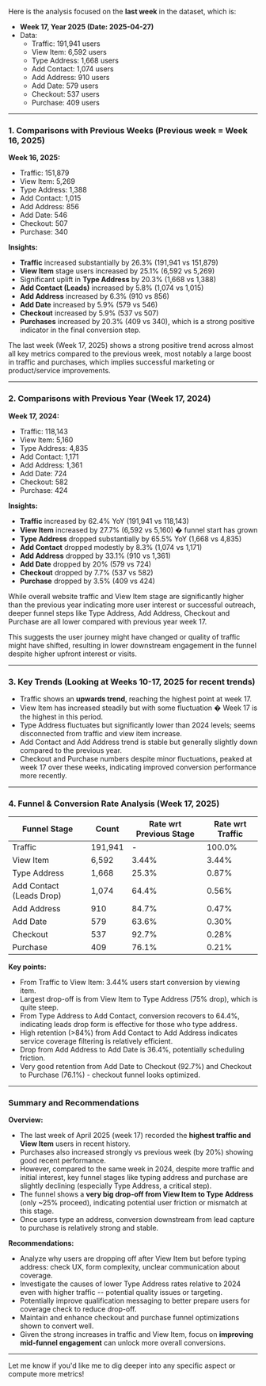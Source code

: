 Here is the analysis focused on the **last week** in the dataset, which is:

- **Week 17, Year 2025 (Date: 2025-04-27)**
- Data:
  - Traffic: 191,941 users
  - View Item: 6,592 users
  - Type Address: 1,668 users
  - Add Contact: 1,074 users
  - Add Address: 910 users
  - Add Date: 579 users
  - Checkout: 537 users
  - Purchase: 409 users

---

### 1. Comparisons with Previous Weeks (Previous week = Week 16, 2025)
**Week 16, 2025:**
- Traffic: 151,879
- View Item: 5,269
- Type Address: 1,388
- Add Contact: 1,015
- Add Address: 856
- Add Date: 546
- Checkout: 507
- Purchase: 340

**Insights:**
- **Traffic** increased substantially by 26.3% (191,941 vs 151,879)
- **View Item** stage users increased by 25.1% (6,592 vs 5,269)
- Significant uplift in **Type Address** by 20.3% (1,668 vs 1,388)
- **Add Contact (Leads)** increased by 5.8% (1,074 vs 1,015)
- **Add Address** increased by 6.3% (910 vs 856)
- **Add Date** increased by 5.9% (579 vs 546)
- **Checkout** increased by 5.9% (537 vs 507)
- **Purchases** increased by 20.3% (409 vs 340), which is a strong positive indicator in the final conversion step.

The last week (Week 17, 2025) shows a strong positive trend across almost all key metrics compared to the previous week, most notably a large boost in traffic and purchases, which implies successful marketing or product/service improvements.

---

### 2. Comparisons with Previous Year (Week 17, 2024)
**Week 17, 2024:**
- Traffic: 118,143
- View Item: 5,160
- Type Address: 4,835
- Add Contact: 1,171
- Add Address: 1,361
- Add Date: 724
- Checkout: 582
- Purchase: 424

**Insights:**
- **Traffic** increased by 62.4% YoY (191,941 vs 118,143)
- **View Item** increased by 27.7% (6,592 vs 5,160) � funnel start has grown
- **Type Address** dropped substantially by 65.5% YoY (1,668 vs 4,835)
- **Add Contact** dropped modestly by 8.3% (1,074 vs 1,171)
- **Add Address** dropped by 33.1% (910 vs 1,361)
- **Add Date** dropped by 20% (579 vs 724)
- **Checkout** dropped by 7.7% (537 vs 582)
- **Purchase** dropped by 3.5% (409 vs 424)

While overall website traffic and View Item stage are significantly higher than the previous year indicating more user interest or successful outreach, deeper funnel steps like Type Address, Add Address, Checkout and Purchase are all lower compared with previous year week 17.

This suggests the user journey might have changed or quality of traffic might have shifted, resulting in lower downstream engagement in the funnel despite higher upfront interest or visits.

---

### 3. Key Trends (Looking at Weeks 10-17, 2025 for recent trends)
- Traffic shows an **upwards trend**, reaching the highest point at week 17.
- View Item has increased steadily but with some fluctuation � Week 17 is the highest in this period.
- Type Address fluctuates but significantly lower than 2024 levels; seems disconnected from traffic and view item increase.
- Add Contact and Add Address trend is stable but generally slightly down compared to the previous year.
- Checkout and Purchase numbers despite minor fluctuations, peaked at week 17 over these weeks, indicating improved conversion performance more recently.

---

### 4. Funnel & Conversion Rate Analysis (Week 17, 2025)
| Funnel Stage             | Count   | Rate wrt Previous Stage | Rate wrt Traffic |
| ------------------------ | ------- | ----------------------- | ---------------- |
| Traffic                  | 191,941 | -                       | 100.0%           |
| View Item                | 6,592   | 3.44%                   | 3.44%            |
| Type Address             | 1,668   | 25.3%                   | 0.87%            |
| Add Contact (Leads Drop) | 1,074   | 64.4%                   | 0.56%            |
| Add Address              | 910     | 84.7%                   | 0.47%            |
| Add Date                 | 579     | 63.6%                   | 0.30%            |
| Checkout                 | 537     | 92.7%                   | 0.28%            |
| Purchase                 | 409     | 76.1%                   | 0.21%            |

**Key points:**
- From Traffic to View Item: 3.44% users start conversion by viewing item.
- Largest drop-off is from View Item to Type Address (75% drop), which is quite steep.
- From Type Address to Add Contact, conversion recovers to 64.4%, indicating leads drop form is effective for those who type address.
- High retention (>84%) from Add Contact to Add Address indicates service coverage filtering is relatively efficient.
- Drop from Add Address to Add Date is 36.4%, potentially scheduling friction.
- Very good retention from Add Date to Checkout (92.7%) and Checkout to Purchase (76.1%) - checkout funnel looks optimized.

---

### **Summary and Recommendations**

**Overview:**

- The last week of April 2025 (week 17) recorded the **highest traffic and View Item** users in recent history.
- Purchases also increased strongly vs previous week (by 20%) showing good recent performance.
- However, compared to the same week in 2024, despite more traffic and initial interest, key funnel stages like typing address and purchase are slightly declining (especially Type Address, a critical step).
- The funnel shows a **very big drop-off from View Item to Type Address** (only ~25% proceed), indicating potential user friction or mismatch at this stage.
- Once users type an address, conversion downstream from lead capture to purchase is relatively strong and stable.

**Recommendations:**

- Analyze why users are dropping off after View Item but before typing address: check UX, form complexity, unclear communication about coverage.
- Investigate the causes of lower Type Address rates relative to 2024 even with higher traffic -- potential quality issues or targeting.
- Potentially improve qualification messaging to better prepare users for coverage check to reduce drop-off.
- Maintain and enhance checkout and purchase funnel optimizations shown to convert well.
- Given the strong increases in traffic and View Item, focus on **improving mid-funnel engagement** can unlock more overall conversions.

---

Let me know if you'd like me to dig deeper into any specific aspect or compute more metrics!
